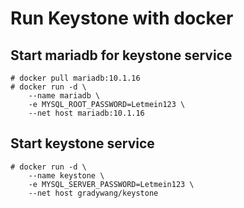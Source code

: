 # Run Keystone with docker

## Start mariadb for keystone service
```
# docker pull mariadb:10.1.16
# docker run -d \
    --name mariadb \
    -e MYSQL_ROOT_PASSWORD=Letmein123 \
    --net host mariadb:10.1.16
```

## Start keystone service
```
# docker run -d \
    --name keystone \
    -e MYSQL_SERVER_PASSWORD=Letmein123 \
    --net host gradywang/keystone
```